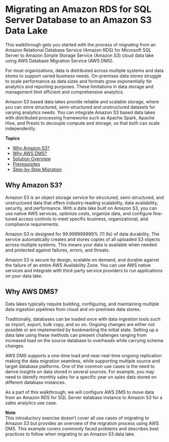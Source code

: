 # Migrating an Amazon RDS for SQL Server Database to an Amazon S3 Data Lake<a name="chap-rdssqlserver2s3datalake"></a>

This walkthrough gets you started with the process of migrating from an Amazon Relational Database Service \(Amazon RDS\) for Microsoft SQL Server to Amazon Simple Storage Service \(Amazon S3\) cloud data lake using AWS Database Migration Service \(AWS DMS\)\.

For most organizations, data is distributed across multiple systems and data stores to support varied business needs\. On\-premises data stores struggle to scale performance as data sizes and formats grow exponentially for analytics and reporting purposes\. These limitations in data storage and management limit efficient and comprehensive analytics\.

 Amazon S3 based data lakes provide reliable and scalable storage, where you can store structured, semi\-structured and unstructured datasets for varying analytics needs\. You can integrate Amazon S3 based data lakes with distributed processing frameworks such as Apache Spark, Apache Hive, and Presto to decouple compute and storage, so that both can scale independently\.

**Topics**
+ [Why Amazon S3?](#chap-rdssqlserver2s3datalake.whys3)
+ [Why AWS DMS?](#chap-rdssqlserver2s3datalake.whydms)
+ [Solution Overview](chap-rdssqlserver2s3datalake.overview.md)
+ [Prerequisites](chap-rdssqlserver2s3datalake.prerequisites.md)
+ [Step\-by\-Step Migration](chap-rdssqlserver2s3datalake.steps.md)

## Why Amazon S3?<a name="chap-rdssqlserver2s3datalake.whys3"></a>

 Amazon S3 is an object storage service for structured, semi\-structured, and unstructured data that offers industry\-leading scalability, data availability, security, and performance\. With a data lake built on Amazon S3, you can use native AWS services, optimize costs, organize data, and configure fine\-tuned access controls to meet specific business, organizational, and compliance requirements\.

 Amazon S3 is designed for 99\.999999999% \(11 9s\) of data durability\. The service automatically creates and stores copies of all uploaded S3 objects across multiple systems\. This means your data is available when needed and protected against failures, errors, and threats\.

 Amazon S3 is secure by design, scalable on demand, and durable against the failure of an entire AWS Availability Zone\. You can use AWS native services and integrate with third\-party service providers to run applications on your data lake\.

## Why AWS DMS?<a name="chap-rdssqlserver2s3datalake.whydms"></a>

Data lakes typically require building, configuring, and maintaining multiple data ingestion pipelines from cloud and on\-premises data stores\.

Traditionally, databases can be loaded once with data ingestion tools such as import, export, bulk copy, and so on\. Ongoing changes are either not possible or are implemented by bookmarking the initial state\. Setting up a data lake using these methods can present challenges ranging from increased load on the source database to overheads while carrying schema changes\.

 AWS DMS supports a one\-time load and near\-real\-time ongoing replication making the data migration seamless, while supporting multiple source and target database platforms\. One of the common use cases is the need to derive insights on data stored in several sources\. For example, you may need to identify monthly sales for a specific year on sales data stored on different database instances\.

As a part of this walkthrough, we will configure AWS DMS to move data from an Amazon RDS for SQL Server database instance to Amazon S3 for a sales analytics use case\.

**Note**  
This introductory exercise doesn’t cover all use cases of migrating to Amazon S3 but provides an overview of the migration process using AWS DMS\. This example covers commonly faced problems and describes best practices to follow when migrating to an Amazon S3 data lake\.